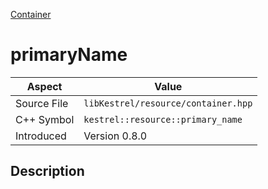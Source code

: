 [Container](index.md)
# primaryName
| Aspect | Value |
| --- | --- |
| Source File | `libKestrel/resource/container.hpp` |
| C++ Symbol | `kestrel::resource::primary_name` |
| Introduced | Version 0.8.0 |
## Description
